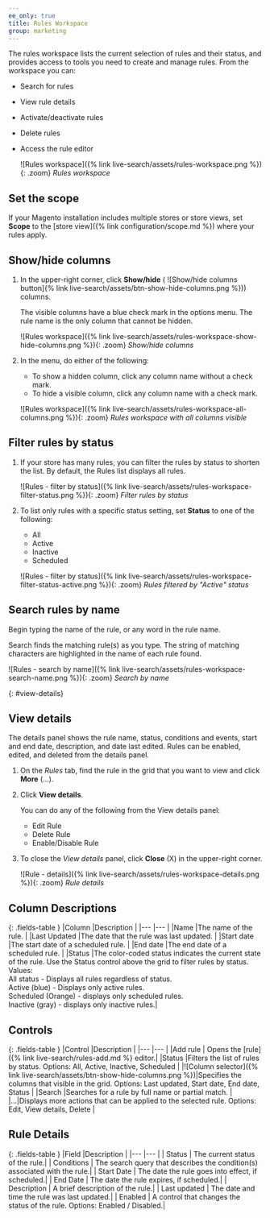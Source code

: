 ```yaml
---
ee_only: true
title: Rules Workspace
group: marketing
---
```


The rules workspace lists the current selection of rules and their status, and provides access to tools you need to create and manage rules. From the workspace you can:

- Search for rules
- View rule details
- Activate/deactivate rules
- Delete rules
- Access the rule editor

   ![Rules workspace]({% link live-search/assets/rules-workspace.png %}){: .zoom}
   _Rules workspace_

## Set the scope

If your Magento installation includes multiple stores or store views, set **Scope** to the [store view]({% link configuration/scope.md %}) where your rules apply.

## Show/hide columns

1. In the upper-right corner, click **Show/hide** ( ![Show/hide columns button]{% link live-search/assets/btn-show-hide-columns.png %})) columns.

     The visible columns have a blue check mark in the options menu. The rule name is the only column that cannot be hidden.

     ![Rules workspace]({% link live-search/assets/rules-workspace-show-hide-columns.png %}){: .zoom}
     _Show/hide columns_

1. In the menu, do either of the following:

     - To show a hidden column, click any column name without a check mark.
     - To hide a visible column, click any column name with a check mark.

     ![Rules workspace]({% link live-search/assets/rules-workspace-all-columns.png %}){: .zoom}
     _Rules workspace with all columns visible_

## Filter rules by status

1. If your store has many rules, you can filter the rules by status to shorten the list. By default, the Rules list displays all rules.

     ![Rules - filter by status]({% link live-search/assets/rules-workspace-filter-status.png %}){: .zoom}
     _Filter rules by status_

1. To list only rules with a specific status setting, set **Status** to one of the following:

     - All
     - Active
     - Inactive
     - Scheduled

     ![Rules - filter by status]({% link live-search/assets/rules-workspace-filter-status-active.png %}){: .zoom}
     _Rules filtered by "Active" status_

## Search rules by name

Begin typing the name of the rule, or any word in the rule name.

Search finds the matching rule(s) as you type. The string of matching characters are highlighted in the name of each rule found.

![Rules - search by name]({% link live-search/assets/rules-workspace-search-name.png %}){: .zoom}
_Search by name_

{: #view-details}
## View details

The details panel shows the rule name, status, conditions and events, start and end date, description, and date last edited. Rules can be enabled, edited, and deleted from the details panel.

1.	On the _Rules_ tab, find the rule in the grid that you want to view and click **More** (…).
1.	Click **View details**.

     You can do any of the following from the View details panel:

     - Edit Rule
     - Delete Rule
     - Enable/Disable Rule

1. To close the _View details_ panel, click **Close** (X) in the upper-right corner.

     ![Rule - details]({% link live-search/assets/rules-workspace-details.png %}){: .zoom}
     _Rule details_

## Column Descriptions

{: .fields-table }
|Column |Description |
|--- |--- |
|Name |The name of the rule. |
|Last Updated |The date that the rule was last updated. |
|Start date |The start date of a scheduled rule. |
|End date |The end date of a scheduled rule. |
|Status |The color-coded status indicates the current state of the rule. Use the Status control above the grid to filter rules by status. Values:<br />All status  - Displays all rules regardless of status.<br />Active (blue) - Displays only active rules.<br />Scheduled (Orange) - displays only scheduled rules.<br />Inactive (gray) - displays only inactive rules.|

## Controls

{: .fields-table }
|Control |Description |
|--- |--- |
|Add rule | Opens the [rule]({% link live-search/rules-add.md %} editor.|
|Status |Filters the list of rules by status. Options: All, Active, Inactive, Scheduled |
|![Column selector]({% link live-search/assets/btn-show-hide-columns.png %})|Specifies the columns that visible in the grid. Options: Last updated, Start date, End date, Status |
|Search |Searches for a rule by full name or partial match. |
|...|Displays more actions that can be applied to the selected rule. Options: Edit, View details, Delete |

## Rule Details

{: .fields-table }
|Field |Description |
|--- |--- |
| Status | The current status of the rule.|
| Conditions | The search query that describes the condition(s) associated with the rule.|
| Start Date | The date the rule goes into effect, if scheduled.|
| End Date | The date the rule expires, if scheduled.|
| Description | A brief description of the rule.|
| Last updated | The date and time the rule was last updated.|
| Enabled | A control that changes the status of the rule. Options: Enabled / Disabled.|

<style>
.fields-table td:first-of-type {
width: 270px;
}
</style>